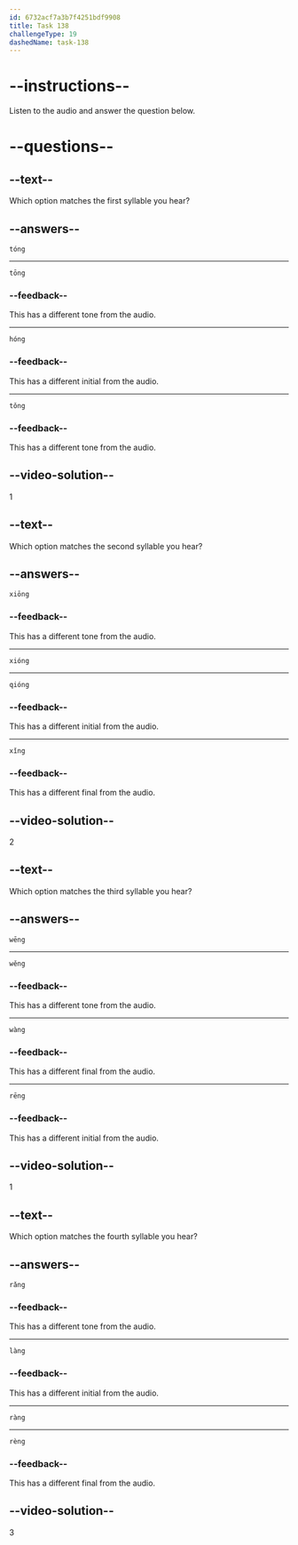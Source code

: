 ```yaml
---
id: 6732acf7a3b7f4251bdf9908
title: Task 138
challengeType: 19
dashedName: task-138
---
```


<!-- (Audio) A: tóng, xióng, wēng, ràng -->

# --instructions--

Listen to the audio and answer the question below.

# --questions--

## --text--

Which option matches the first syllable you hear?

## --answers--

`tóng`

---

`tōng`

### --feedback--

This has a different tone from the audio.

---

`hóng`

### --feedback--

This has a different initial from the audio.

---

`tǒng`

### --feedback--

This has a different tone from the audio.

## --video-solution--

1

## --text--

Which option matches the second syllable you hear?

## --answers--

`xiōng`

### --feedback--

This has a different tone from the audio.

---

`xióng`

---

`qióng`

### --feedback--

This has a different initial from the audio.

---

`xǐng`

### --feedback--

This has a different final from the audio.

## --video-solution--

2

## --text--

Which option matches the third syllable you hear?

## --answers--

`wēng`

---

`wěng`

### --feedback--

This has a different tone from the audio.

---

`wàng`

### --feedback--

This has a different final from the audio.

---

`rēng`

### --feedback--

This has a different initial from the audio.

## --video-solution--

1

## --text--

Which option matches the fourth syllable you hear?

## --answers--

`rǎng`

### --feedback--

This has a different tone from the audio.

---

`làng`

### --feedback--

This has a different initial from the audio.

---

`ràng`

---

`rèng`

### --feedback--

This has a different final from the audio.

## --video-solution--

3

